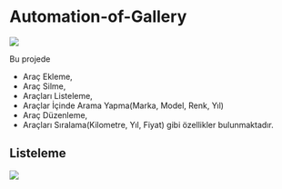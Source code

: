 # Automation-of-Gallery

![](http://www.semihunal.com.tr/wp-content/uploads/2018/10/galeriotomasyonu.png)


Bu projede

- Araç Ekleme,
- Araç Silme,
- Araçları Listeleme,
- Araçlar İçinde Arama Yapma(Marka, Model, Renk, Yıl)
- Araç Düzenleme,
- Araçları Sıralama(Kilometre, Yıl, Fiyat)
gibi özellikler bulunmaktadır.
## Listeleme
![](https://github.com/unalsemih/repo-images/blob/master/listele.png?raw=true) 
